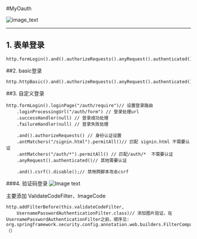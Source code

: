 #MyOauth

![image_text](https://img2018.cnblogs.com/blog/1580998/202001/1580998-20200106131330689-2043178712.png)

---

## 1. 表单登录 ##
~~~
http.formLogin().and().authorizeRequests().anyRequest().authenticated(); 
~~~
##2. basic登录
~~~
http.httpBasic().and().authorizeRequests().anyRequest().authenticated();
~~~

##3. 自定义登录
~~~
http.formLogin().loginPage("/auth/require")// 设置登录路由
    .loginProcessingUrl("/auth/form") // 登录处理url
    .successHandler(null) // 登录成功处理
    .failureHandler(null) // 登录失败处理

    .and().authorizeRequests() // 身份认证设置
    .antMatchers("/signin.html").permitAll()// 匹配 signin.html 不需要认证
    .antMatchers("/auth/*").permitAll() // 匹配/auth/*  不需要认证
    .anyRequest().authenticated()// 其他需要认证

    .and().csrf().disable();// 禁用跨脚本攻击csrf
~~~

###4. 验证码登录
![Image text](https://img2018.cnblogs.com/blog/1580998/202001/1580998-20200107125258622-1037197645.png)

主要添加 ValidateCodeFilter、ImageCode
~~~
http.addFilterBefore(this.validateCodeFilter,
    UsernamePasswordAuthenticationFilter.class)// 添加图片验证，在UsernamePasswordAuthenticationFilter之前，顺序见: org.springframework.security.config.annotation.web.builders.FilterComparator.FilterComparator（） 
~~~